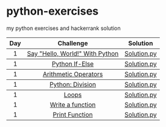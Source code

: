 # python-exercises
my python exercises and hackerrank solution
<table>
 <thead>
     <tr> 
         <th align = "center"> Day </th>
         <th align = "center"> Challenge </th>
         <th align = "center"> Solution </th>
         </tr>
         
   </thead>
   <tbody> 
       <tr> 
         <td align = "center" > 1 </td>
         <td align = "center" > <a href = "https://www.hackerrank.com/challenges/py-hello-world/problem"> 
         Say "Hello, World!" With Python </a> </td>
         <td align = "center" > <a href = "https://github.com/emrealkaya/python-exercises/blob/master/1-1Hello-World.py"> 
         Solution.py </a> </td>
         <tbody> 
       <tr> 
         <td align = "center" > 1 </td>
         <td align = "center" > <a href = "https://www.hackerrank.com/challenges/py-if-else/problem"> 
         Python If-Else </a> </td>
         <td align = "center" > <a href = "https://github.com/emrealkaya/python-exercises/blob/master/1-2PythonIfElse.py"> 
         Solution.py </a> </td>
  <tbody> 
       <tr> 
         <td align = "center" > 1 </td>
         <td align = "center" > <a href = "https://www.hackerrank.com/challenges/python-arithmetic-operators/problem"> 
         Arithmetic Operators </a> </td>
         <td align = "center" > <a href = "https://github.com/emrealkaya/python-exercises/blob/master/1-3ArithmeticOperators.py"> 
         Solution.py </a> </td>
     <tbody> 
       <tr> 
         <td align = "center" > 1 </td>
         <td align = "center" > <a href = "https://www.hackerrank.com/challenges/python-division/problem"> 
         Python: Division </a> </td>
         <td align = "center" > <a href = "https://github.com/emrealkaya/python-exercises/blob/master/1-4Python-Division.py"> 
         Solution.py </a> </td>
         <tbody> 
       <tr> 
         <td align = "center" > 1 </td>
         <td align = "center" > <a href = "https://www.hackerrank.com/challenges/python-loops/problem"> 
         Loops </a> </td>
         <td align = "center" > <a href = "https://github.com/emrealkaya/python-exercises/blob/master/1-5Loops.py"> 
         Solution.py </a> </td>
       <tr> 
         <td align = "center" > 1 </td>
         <td align = "center" > <a href = "https://www.hackerrank.com/challenges/write-a-function/problem"> 
         Write a function </a> </td>
         <td align = "center" > <a href = "https://github.com/emrealkaya/python-exercises/blob/master/1-6Write-a-Function.py"> 
         Solution.py </a> </td>
           <tr> 
         <td align = "center" > 1 </td>
         <td align = "center" > <a href = "https://www.hackerrank.com/challenges/python-print/problem"> 
          Print Function </a> </td>
         <td align = "center" > <a href = "https://github.com/emrealkaya/python-exercises/blob/master/1-7Print-Function.py"> 
         Solution.py </a> </td>
